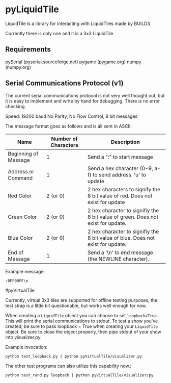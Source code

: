 # pyLiquidTile
LiquidTile is a library for interacting with LiquidTiles made by BUILDS.

Currently there is only one and it is a 3x3 LiquidTile

## Requirements
pySerial 	(pyserial.sourceforge.net)
pygame		(pygame.org)
numpy		(numpy.org)

## Serial Communications Protocol (v1)

The current serial communications protocol is not very well thought out, but
it is easy to implement and write by hand for debugging. There is no
error checking.

Speed: 19200 baud
No Parity, No Flow Control, 8 bit messages

The message format goes as follows and is all sent in ASCII:

| Name                 | Number of Characters | Description
|----------------------|----------------------|---------------------
| Beginning of Message | 1                    | Send a ":" to start message
| Address or Command   | 1                    | Send a hex character (0-9, a-f) to send address. 'u' to update
| Red Color            | 2 (or 0)             | 2 hex characters to signify the 8 bit value of red. Does not exist for update
| Green Color          | 2 (or 0)             | 2 hex character to signifiy the 8 bit value of green. Does not exist for update.
| Blue  Color          | 2 (or 0)             | 2 hex character to signifiy the 8 bit value of blue. Does not exist for update.
| End of Message       | 1                    | Send a '\n' to end message (the NEWLINE character).

Example message:

```
:0FF00FF\n
```

#pyVirtualTile

Currently, virtual 3x3 tiles are supported for offline testing purposes, the test strap is a little bit questionable, but works well enough for now.

When creating a `LiquidTile` object you can choose to set `loopback=True`. This will 
print the serial communications to stdout. To test a show you've created, be sure to pass loopback = True when creating your `LiquidTile` object. Be sure to
close the object properly, then pipe stdout of your show into visualizer.py.

Example invocation:

```
python test_loopback.py | python pyVirtualTile/visualizer.py 
```

The other test programs can also utilize this capability now.:

```
python test_rand.py loopback | python pyVirtualTile/visualizer/py 
```
